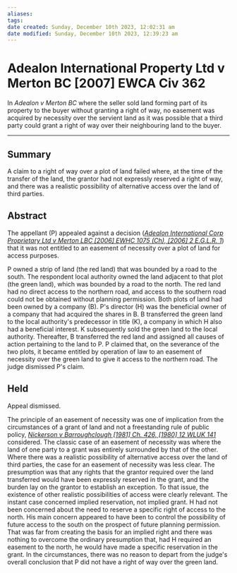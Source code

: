 ```yaml
---
aliases: 
tags: 
date created: Sunday, December 10th 2023, 12:02:31 am
date modified: Sunday, December 10th 2023, 12:39:23 am
---
```


# Adealon International Property Ltd v Merton BC [2007] EWCA Civ 362

In _Adealon v Merton BC_ where the seller sold land forming part of its property to the buyer without granting a right of way, no easement was acquired by necessity over the servient land as it was possible that a third party could grant a right of way over their neighbouring land to the buyer.

---

## Summary

A claim to a right of way over a plot of land failed where, at the time of the transfer of the land, the grantor had not expressly reserved a right of way, and there was a realistic possibility of alternative access over the land of third parties.

## Abstract

The appellant (P) appealed against a decision (_[Adealon International Corp Proprietary Ltd v Merton LBC [2006] EWHC 1075 (Ch), [2006] 2 E.G.L.R. 1](https://uk.westlaw.com/Document/I683290F0EC8911DAA302F1B38251C4C6/View/FullText.html?originationContext=document&transitionType=DocumentItem&ppcid=db347db8111b4fe3bf08759e50c5e715&contextData=(sc.Default))_) that it was not entitled to an easement of necessity over a plot of land for access purposes.

P owned a strip of land (the red land) that was bounded by a road to the south. The respondent local authority owned the land adjacent to that plot (the green land), which was bounded by a road to the north. The red land had no direct access to the northern road, and access to the southern road could not be obtained without planning permission. Both plots of land had been owned by a company (B). P's director (H) was the beneficial owner of a company that had acquired the shares in B. B transferred the green land to the local authority's predecessor in title (K), a company in which H also had a beneficial interest. K subsequently sold the green land to the local authority. Thereafter, B transferred the red land and assigned all causes of action pertaining to the land to P. P claimed that, on the severance of the two plots, it became entitled by operation of law to an easement of necessity over the green land to give it access to the northern road. The judge dismissed P's claim.

## Held

Appeal dismissed.

The principle of an easement of necessity was one of implication from the circumstances of a grant of land and not a freestanding rule of public policy, _[Nickerson v Barroughclough [1981] Ch. 426, [1980] 12 WLUK 141](https://uk.westlaw.com/Document/I0D122A51E42811DA8FC2A0F0355337E9/View/FullText.html?originationContext=document&transitionType=DocumentItem&ppcid=db347db8111b4fe3bf08759e50c5e715&contextData=(sc.Default))_ considered. The classic case of an easement of necessity was where the land of one party to a grant was entirely surrounded by that of the other. Where there was a realistic possibility of alternative access over the land of third parties, the case for an easement of necessity was less clear. The presumption was that any rights that the grantor required over the land transferred would have been expressly reserved in the grant, and the burden lay on the grantor to establish an exception. To that issue, the existence of other realistic possibilities of access were clearly relevant. The instant case concerned implied reservation, not implied grant. H had not been concerned about the need to reserve a specific right of access to the north. His main concern appeared to have been to control the possibility of future access to the south on the prospect of future planning permission. That was far from creating the basis for an implied right and there was nothing to overcome the ordinary presumption that, had H required an easement to the north, he would have made a specific reservation in the grant. In the circumstances, there was no reason to depart from the judge's overall conclusion that P did not have a right of way over the green land.
